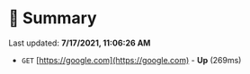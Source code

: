 # 📖 Summary
Last updated: **7/17/2021, 11:06:26 AM**

- `GET` [https://google.com](https://google.com) - **Up** (269ms)
